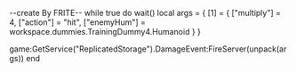 --create By FRITE--
while true do wait()
local args = {
    [1] = {
        ["multiply"] = 4,
        ["action"] = "hit",
        ["enemyHum"] = workspace.dummies.TrainingDummy4.Humanoid
    }
}

game:GetService("ReplicatedStorage").DamageEvent:FireServer(unpack(args))
end
